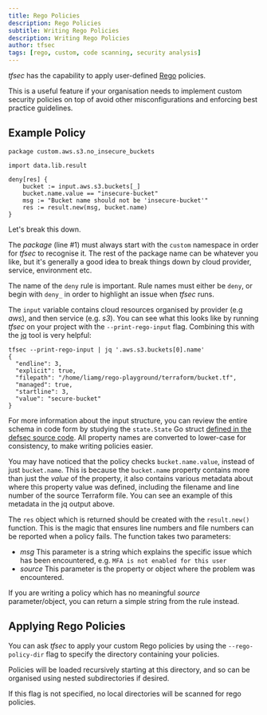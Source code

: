 ```yaml
---
title: Rego Policies
description: Rego Policies
subtitle: Writing Rego Policies
description: Writing Rego Policies
author: tfsec
tags: [rego, custom, code scanning, security analysis]
---
```


_tfsec_ has the capability to apply user-defined [Rego](https://www.openpolicyagent.org/docs/latest/policy-language/) policies.

This is a useful feature if your organisation needs to implement custom security policies on top of avoid other misconfigurations and enforcing best practice guidelines.

## Example Policy

```rego
package custom.aws.s3.no_insecure_buckets

import data.lib.result

deny[res] {
    bucket := input.aws.s3.buckets[_]
    bucket.name.value == "insecure-bucket"
    msg := "Bucket name should not be 'insecure-bucket'"
    res := result.new(msg, bucket.name)
}
```

Let's break this down.

The _package_ (line #1) must always start with the `custom` namespace in order for _tfsec_ to recognise it. The rest of the package name can be whatever you like, but it's generally a good idea to break things down by cloud provider, service, environment etc.

The name of the `deny` rule is important. Rule names must either be `deny`, or begin with `deny_` in order to highlight an issue when _tfsec_ runs.

The `input` variable contains cloud resources organised by provider (e.g _aws_), and then service (e.g. _s3_). You can see what this looks like by running _tfsec_ on your project with the `--print-rego-input` flag. Combining this with the [jq](https://stedolan.github.io/jq/) tool is very helpful:

```console
tfsec --print-rego-input | jq '.aws.s3.buckets[0].name'
{
  "endline": 3,
  "explicit": true,
  "filepath": "/home/liamg/rego-playground/terraform/bucket.tf",
  "managed": true,
  "startline": 3,
  "value": "secure-bucket"
}
```

For more information about the input structure, you can review the entire schema in code form by studying the `state.State` Go struct [defined in the defsec source code](https://github.com/aquasecurity/defsec/blob/master/state/state.go#L18-L28). All property names are converted to lower-case for consistency, to make writing policies easier.

You may have noticed that the policy checks `bucket.name.value`, instead of just `bucket.name`. This is because the `bucket.name` property contains more than just the _value_ of the property, it also contains various metadata about where this property value was defined, including the filename and line number of the source Terraform file. You can see an example of this metadata in the jq output above.

The `res` object which is returned should be created with the `result.new()` function. This is the magic that ensures line numbers and file numbers can be reported when a policy fails. The function takes two parameters:

- _msg_ This parameter is a string which explains the specific issue which has been encountered, e.g. `MFA is not enabled for this user`
- _source_ This parameter is the property or object where the problem was encountered.

If you are writing a policy which has no meaningful _source_ parameter/object, you can return a simple string from the rule instead.

## Applying Rego Policies

You can ask _tfsec_ to apply your custom Rego policies by using the `--rego-policy-dir` flag to specify the directory containing your policies. 

Policies will be loaded recursively starting at this directory, and so can be organised using nested subdirectories if desired.

If this flag is not specified, no local directories will be scanned for rego policies.
